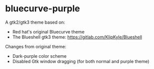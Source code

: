 # bluecurve-purple

A gtk2/gtk3 theme based on:

  * Red hat's original Bluecurve theme
  * The Blueshell gtk3 theme: https://gitlab.com/KlipKyle/Blueshell

Changes from original theme:

  * Dark-purple color scheme
  * Disabled Gtk window dragging (for both normal and purple theme)
